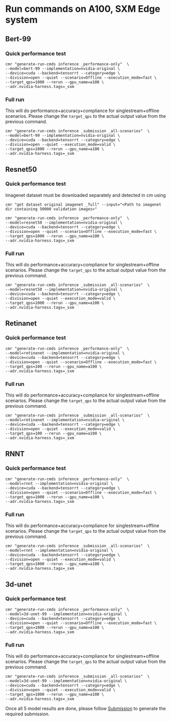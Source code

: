 # Run commands on A100, SXM Edge system

## Bert-99

### Quick performance test
```
cmr "generate-run-cmds inference _performance-only"  \
--model=bert-99 --implementation=nvidia-original \
--device=cuda --backend=tensorrt --category=edge \
--division=open --quiet --scenario=Offline --execution_mode=fast \
--target_qps=1000 --rerun --gpu_name=a100 \
--adr.nvidia-harness.tags=_sxm
```

### Full run
This will do performance+accuracy+compliance for singlestream+offline scenarios. Please change the `target_qps` to the actual output value from the previous command.

```
cmr "generate-run-cmds inference _submission _all-scenarios"  \
--model=bert-99 --implementation=nvidia-original \
--device=cuda --backend=tensorrt --category=edge \
--division=open --quiet --execution_mode=valid \
--target_qps=1000 --rerun --gpu_name=a100 \
--adr.nvidia-harness.tags=_sxm
```

## Resnet50

### Quick performance test

Imagenet dataset must be downloaded separately and detected in cm using 
```
cmr "get dataset original imagenet _full" --input="<Path to imagenet dir containing 50000 validation images>"
```

```
cmr "generate-run-cmds inference _performance-only"  \
--model=resnet50 --implementation=nvidia-original \
--device=cuda --backend=tensorrt --category=edge \
--division=open --quiet --scenario=Offline --execution_mode=fast \
--target_qps=1000 --rerun --gpu_name=a100 \
--adr.nvidia-harness.tags=_sxm
```

### Full run
This will do performance+accuracy+compliance for singlestream+offline scenarios. Please change the `target_qps` to the actual output value from the previous command.

```
cmr "generate-run-cmds inference _submission _all-scenarios"  \
--model=resnet50 --implementation=nvidia-original \
--device=cuda --backend=tensorrt --category=edge \
--division=open --quiet --execution_mode=valid \
--target_qps=1000 --rerun --gpu_name=a100 \
--adr.nvidia-harness.tags=_sxm
```

## Retinanet

### Quick performance test
```
cmr "generate-run-cmds inference _performance-only"  \
--model=retinanet --implementation=nvidia-original \
--device=cuda --backend=tensorrt --category=edge \
--division=open --quiet --scenario=Offline --execution_mode=fast \
--target_qps=100 --rerun --gpu_name=a100 \
--adr.nvidia-harness.tags=_sxm
```

### Full run
This will do performance+accuracy+compliance for singlestream+offline scenarios. Please change the `target_qps` to the actual output value from the previous command.

```
cmr "generate-run-cmds inference _submission _all-scenarios"  \
--model=retinanet --implementation=nvidia-original \
--device=cuda --backend=tensorrt --category=edge \
--division=open --quiet --execution_mode=valid \
--target_qps=100 --rerun --gpu_name=a100 \
--adr.nvidia-harness.tags=_sxm
```

## RNNT


### Quick performance test
```
cmr "generate-run-cmds inference _performance-only"  \
--model=rnnt --implementation=nvidia-original \
--device=cuda --backend=tensorrt --category=edge \
--division=open --quiet --scenario=Offline --execution_mode=fast \
--target_qps=1000 --rerun --gpu_name=a100 \
--adr.nvidia-harness.tags=_sxm
```

### Full run
This will do performance+accuracy+compliance for singlestream+offline scenarios. Please change the `target_qps` to the actual output value from the previous command.

```
cmr "generate-run-cmds inference _submission _all-scenarios"  \
--model=rnnt --implementation=nvidia-original \
--device=cuda --backend=tensorrt --category=edge \
--division=open --quiet --execution_mode=valid \
--target_qps=1000 --rerun --gpu_name=a100 \
--adr.nvidia-harness.tags=_sxm
```

## 3d-unet


### Quick performance test
```
cmr "generate-run-cmds inference _performance-only"  \
--model=3d-unet-99 --implementation=nvidia-original \
--device=cuda --backend=tensorrt --category=edge \
--division=open --quiet --scenario=Offline --execution_mode=fast \
--target_qps=1000 --rerun --gpu_name=a100 \
--adr.nvidia-harness.tags=_sxm
```

### Full run
This will do performance+accuracy+compliance for singlestream+offline scenarios. Please change the `target_qps` to the actual output value from the previous command.

```
cmr "generate-run-cmds inference _submission _all-scenarios"  \
--model=3d-unet-99 --implementation=nvidia-original \
--device=cuda --backend=tensorrt --category=edge \
--division=open --quiet --execution_mode=valid \
--target_qps=1000 --rerun --gpu_name=a100 \
--adr.nvidia-harness.tags=_sxm
```

Once all 5 model results are done, please follow [Submission](Submission.md) to generate the required submission. 
